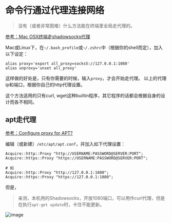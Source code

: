 # 命令行通过代理连接网络
> 没有（或者非常困难）什么方法能在终端里全局走代理的。

[参考：Mac OSX终端走shadowsocks代理](https://github.com/mrdulin/blog/issues/18)

Mac或Linux下，在`~/.bash_profile`或`~/.zshrc`中（根据你的shell而定），加入以下设定：
```
alias proxy='export all_proxy=socks5://127.0.0.1:1080'
alias unproxy='unset all_proxy'
```
这样做的好处是，只有你需要的时候，输入`proxy`，才会开始走代理。
以上的代理ip和端口，根据你自己的http代理设置。

这个方法适用的只有curl, wget这种builtin程序，其它程序的话都会根据自身的设计而各不相同。


## apt走代理

[参考：Configure proxy for APT?](https://askubuntu.com/questions/257290/configure-proxy-for-apt)


编辑（或新建）`/etc/apt/apt.conf`，并加入如下代理设置：
```
Acquire::http::Proxy "http://USERNAME:PASSWORD@SERVER:PORT";
Acquire::https::Proxy "https://USERNAME:PASSWORD@SERVER:PORT";

# 如
Acquire::http::Proxy "http://127.0.0.1:1080";
Acquire::https::Proxy "https://127.0.0.1:1080";
```

但是，
> 亲测，本机用的Shadowsocks，开放1080端口，可以用作curl代理，但是在执行`apt-get update`时，卡住不能更新。

![image](https://user-images.githubusercontent.com/14041622/45930417-a2aa4b80-bf92-11e8-8641-63679720ee19.png)
